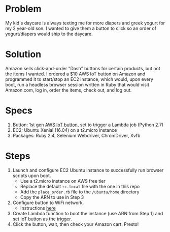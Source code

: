 # Problem
My kid's daycare is always texting me for more diapers and greek yogurt for my 2 year-old son. I wanted to give them a button to click so an order of yogurt/diapers would ship to the daycare. 

# Solution
Amazon sells click-and-order "Dash" buttons for certain products, but not the items I wanted. I ordered a $10 AWS IoT button on Amazon and programmed it to start/stop an EC2 instance, which would, upon every boot, run a headless browser session written in Ruby that would visit Amazon.com, log in, order the items, check out, and log out.

# Specs
1. Button: 1st gen [AWS IoT button](https://aws.amazon.com/iotbutton/), set to trigger a Lambda job (Python 2.7)
2. EC2: Ubuntu Xenial (16.04) on a t2.micro instance
3. Packages: Ruby 2.4, Selenium Webdriver, ChromDriver, Xvfb

# Steps
1. Launch and configure EC2 Ubuntu instance to successfully run browser scripts upon boot.
      *  Use a t2.micro instance on AWS free tier
      *  Replace the default `rc.local` file with the one in this repo
      *  Add the `place_order.rb` file to the `/ubuntu/home` directory
      *  Copy the ARN to use in Step 3
2. Configure button to WiFi network.
      * Instructions [here](https://aws.amazon.com/iotbutton/getting-started/)
3. Create Lambda function to boot the instance (use ARN from Step 1) and set IoT button as the trigger.
4. Click the button, wait, then check your Amazon cart. Presto!
